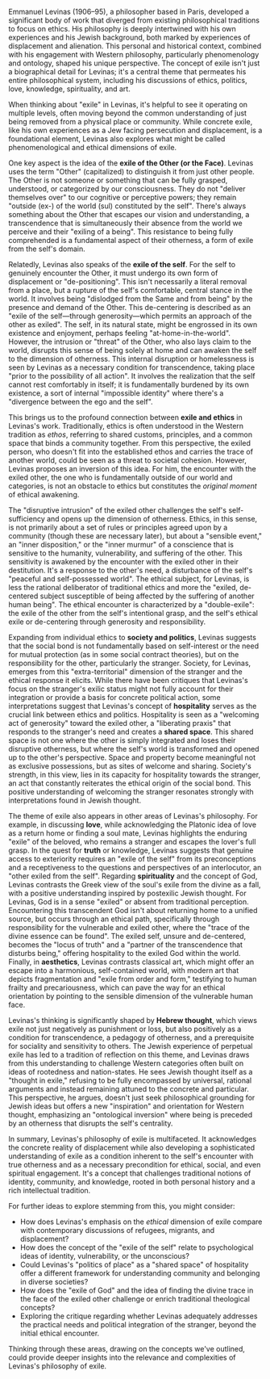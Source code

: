 Emmanuel Levinas (1906–95), a philosopher based in Paris, developed a significant body of work that diverged from existing philosophical traditions to focus on ethics. His philosophy is deeply intertwined with his own experiences and his Jewish background, both marked by experiences of displacement and alienation. This personal and historical context, combined with his engagement with Western philosophy, particularly phenomenology and ontology, shaped his unique perspective. The concept of exile isn't just a biographical detail for Levinas; it's a central theme that permeates his entire philosophical system, including his discussions of ethics, politics, love, knowledge, spirituality, and art.

When thinking about "exile" in Levinas, it's helpful to see it operating on multiple levels, often moving beyond the common understanding of just being removed from a physical place or community. While concrete exile, like his own experiences as a Jew facing persecution and displacement, is a foundational element, Levinas also explores what might be called phenomenological and ethical dimensions of exile.

One key aspect is the idea of the **exile of the Other (or the Face)**. Levinas uses the term "Other" (capitalized) to distinguish it from just other people. The Other is not someone or something that can be fully grasped, understood, or categorized by our consciousness. They do not "deliver themselves over" to our cognitive or perceptive powers; they remain "outside (ex-) of the world (sul) constituted by the self". There's always something about the Other that escapes our vision and understanding, a transcendence that is simultaneously their absence from the world we perceive and their "exiling of a being". This resistance to being fully comprehended is a fundamental aspect of their otherness, a form of exile from the self's domain.

Relatedly, Levinas also speaks of the **exile of the self**. For the self to genuinely encounter the Other, it must undergo its own form of displacement or "de-positioning". This isn't necessarily a literal removal from a place, but a rupture of the self's comfortable, central stance in the world. It involves being "dislodged from the Same and from being" by the presence and demand of the Other. This de-centering is described as an "exile of the self—through generosity—which permits an approach of the other as exiled". The self, in its natural state, might be engrossed in its own existence and enjoyment, perhaps feeling "at-home-in-the-world". However, the intrusion or "threat" of the Other, who also lays claim to the world, disrupts this sense of being solely at home and can awaken the self to the dimension of otherness. This internal disruption or homelessness is seen by Levinas as a necessary condition for transcendence, taking place "prior to the possibility of all action". It involves the realization that the self cannot rest comfortably in itself; it is fundamentally burdened by its own existence, a sort of internal "impossible identity" where there's a "divergence between the ego and the self".

This brings us to the profound connection between **exile and ethics** in Levinas's work. Traditionally, ethics is often understood in the Western tradition as _ethos_, referring to shared customs, principles, and a common space that binds a community together. From this perspective, the exiled person, who doesn't fit into the established ethos and carries the trace of another world, could be seen as a threat to societal cohesion. However, Levinas proposes an inversion of this idea. For him, the encounter with the exiled other, the one who is fundamentally outside of our world and categories, is not an obstacle to ethics but constitutes the _original moment_ of ethical awakening.

The "disruptive intrusion" of the exiled other challenges the self's self-sufficiency and opens up the dimension of otherness. Ethics, in this sense, is not primarily about a set of rules or principles agreed upon by a community (though these are necessary later), but about a "sensible event," an "inner disposition," or the "inner murmur" of a conscience that is sensitive to the humanity, vulnerability, and suffering of the other. This sensitivity is awakened by the encounter with the exiled other in their destitution. It's a response to the other's need, a disturbance of the self's "peaceful and self-possessed world". The ethical subject, for Levinas, is less the rational deliberator of traditional ethics and more the "exiled, de-centered subject susceptible of being affected by the suffering of another human being". The ethical encounter is characterized by a "double-exile": the exile of the other from the self's intentional grasp, and the self's ethical exile or de-centering through generosity and responsibility.

Expanding from individual ethics to **society and politics**, Levinas suggests that the social bond is not fundamentally based on self-interest or the need for mutual protection (as in some social contract theories), but on the responsibility for the other, particularly the stranger. Society, for Levinas, emerges from this "extra-territorial" dimension of the stranger and the ethical response it elicits. While there have been critiques that Levinas's focus on the stranger's exilic status might not fully account for their integration or provide a basis for concrete political action, some interpretations suggest that Levinas's concept of **hospitality** serves as the crucial link between ethics and politics. Hospitality is seen as a "welcoming act of generosity" toward the exiled other, a "liberating praxis" that responds to the stranger's need and creates a **shared space**. This shared space is not one where the other is simply integrated and loses their disruptive otherness, but where the self's world is transformed and opened up to the other's perspective. Space and property become meaningful not as exclusive possessions, but as sites of welcome and sharing. Society's strength, in this view, lies in its capacity for hospitality towards the stranger, an act that constantly reiterates the ethical origin of the social bond. This positive understanding of welcoming the stranger resonates strongly with interpretations found in Jewish thought.

The theme of exile also appears in other areas of Levinas's philosophy. For example, in discussing **love**, while acknowledging the Platonic idea of love as a return home or finding a soul mate, Levinas highlights the enduring "exile" of the beloved, who remains a stranger and escapes the lover's full grasp. In the quest for **truth** or knowledge, Levinas suggests that genuine access to exteriority requires an "exile of the self" from its preconceptions and a receptiveness to the questions and perspectives of an interlocutor, an "other exiled from the self". Regarding **spirituality** and the concept of God, Levinas contrasts the Greek view of the soul's exile from the divine as a fall, with a positive understanding inspired by postexilic Jewish thought. For Levinas, God is in a sense "exiled" or absent from traditional perception. Encountering this transcendent God isn't about returning home to a unified source, but occurs through an ethical path, specifically through responsibility for the vulnerable and exiled other, where the "trace of the divine essence can be found". The exiled self, unsure and de-centered, becomes the "locus of truth" and a "partner of the transcendence that disturbs being," offering hospitality to the exiled God within the world. Finally, in **aesthetics**, Levinas contrasts classical art, which might offer an escape into a harmonious, self-contained world, with modern art that depicts fragmentation and "exile from order and form," testifying to human frailty and precariousness, which can pave the way for an ethical orientation by pointing to the sensible dimension of the vulnerable human face.

Levinas's thinking is significantly shaped by **Hebrew thought**, which views exile not just negatively as punishment or loss, but also positively as a condition for transcendence, a pedagogy of otherness, and a prerequisite for sociality and sensitivity to others. The Jewish experience of perpetual exile has led to a tradition of reflection on this theme, and Levinas draws from this understanding to challenge Western categories often built on ideas of rootedness and nation-states. He sees Jewish thought itself as a "thought in exile," refusing to be fully encompassed by universal, rational arguments and instead remaining attuned to the concrete and particular. This perspective, he argues, doesn't just seek philosophical grounding for Jewish ideas but offers a new "inspiration" and orientation for Western thought, emphasizing an "ontological inversion" where being is preceded by an otherness that disrupts the self's centrality.

In summary, Levinas's philosophy of exile is multifaceted. It acknowledges the concrete reality of displacement while also developing a sophisticated understanding of exile as a condition inherent to the self's encounter with true otherness and as a necessary precondition for ethical, social, and even spiritual engagement. It's a concept that challenges traditional notions of identity, community, and knowledge, rooted in both personal history and a rich intellectual tradition.

For further ideas to explore stemming from this, you might consider:

- How does Levinas's emphasis on the _ethical_ dimension of exile compare with contemporary discussions of refugees, migrants, and displacement?
- How does the concept of the "exile of the self" relate to psychological ideas of identity, vulnerability, or the unconscious?
- Could Levinas's "politics of place" as a "shared space" of hospitality offer a different framework for understanding community and belonging in diverse societies?
- How does the "exile of God" and the idea of finding the divine trace in the face of the exiled other challenge or enrich traditional theological concepts?
- Exploring the critique regarding whether Levinas adequately addresses the practical needs and political integration of the stranger, beyond the initial ethical encounter.

Thinking through these areas, drawing on the concepts we've outlined, could provide deeper insights into the relevance and complexities of Levinas's philosophy of exile.